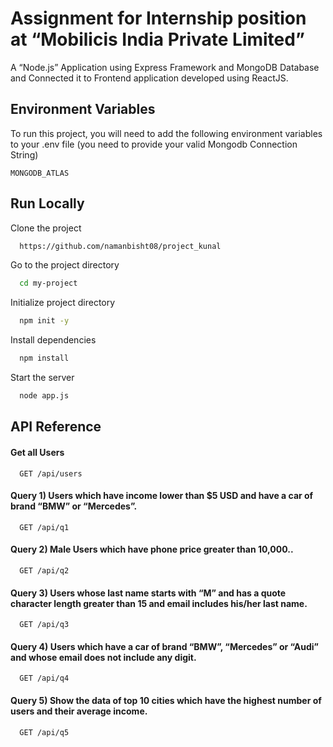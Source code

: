 
# Assignment for Internship position at “Mobilicis India Private Limited”

A “Node.js” Application using Express Framework and MongoDB Database and
Connected it to Frontend application developed using ReactJS.


## Environment Variables

To run this project, you will need to add the following environment variables to your .env file (you need to provide your valid Mongodb Connection String)

`MONGODB_ATLAS`



## Run Locally

Clone the project

```bash
  https://github.com/namanbisht08/project_kunal
```

Go to the project directory

```bash
  cd my-project
```

Initialize project directory

```bash
  npm init -y
```

Install dependencies

```bash
  npm install
```

Start the server

```bash
  node app.js
```




## API Reference

#### Get all Users

```http
  GET /api/users
```

#### Query 1) Users which have income lower than $5 USD and have a car of brand “BMW” or “Mercedes”. 

```http
  GET /api/q1
```

#### Query 2) Male Users which have phone price greater than 10,000.. 

```http
  GET /api/q2
```

#### Query 3) Users whose last name starts with “M” and has a quote character length greater than 15 and email includes his/her last name. 

```http
  GET /api/q3
```

#### Query 4) Users which have a car of brand “BMW”, “Mercedes” or “Audi” and whose email does not include any digit. 

```http
  GET /api/q4
```



#### Query 5) Show the data of top 10 cities which have the highest number of users and their average income.

```http
  GET /api/q5
```


